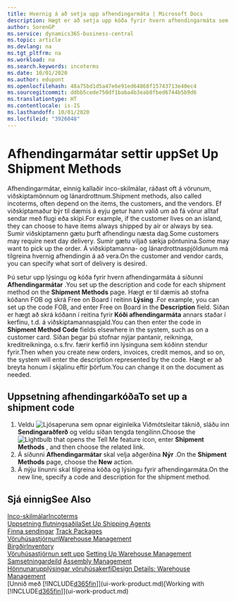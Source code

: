 ```yaml
---
title: Hvernig á að setja upp afhendingarmáta | Microsoft Docs
description: Hægt er að setja upp kóða fyrir hvern afhendingarmáta sem boðið er upp á og slá inn upplýsingar um þá.
author: SorenGP
ms.service: dynamics365-business-central
ms.topic: article
ms.devlang: na
ms.tgt_pltfrm: na
ms.workload: na
ms.search.keywords: incoterms
ms.date: 10/01/2020
ms.author: edupont
ms.openlocfilehash: 48a75bd1d5a47e6e91ed64868f15743713e40ec4
ms.sourcegitcommit: ddbb5cede750df1baba4b3eab8fbed6744b5b9d6
ms.translationtype: HT
ms.contentlocale: is-IS
ms.lasthandoff: 10/01/2020
ms.locfileid: "3926048"
---
```

# <a name="set-up-shipment-methods"></a><span data-ttu-id="3b167-103">Afhendingarmátar settir upp</span><span class="sxs-lookup"><span data-stu-id="3b167-103">Set Up Shipment Methods</span></span>
<span data-ttu-id="3b167-104">Afhendingarmátar, einnig kallaðir inco-skilmálar, ráðast oft á vörunum, viðskiptamönnum og lánardrottnum.</span><span class="sxs-lookup"><span data-stu-id="3b167-104">Shipment methods, also called incoterms, often depend on the items, the customers, and the vendors.</span></span> <span data-ttu-id="3b167-105">Ef viðskiptamaður býr til dæmis á eyju getur hann valið um að fá vörur alltaf sendar með flugi eða skipi.</span><span class="sxs-lookup"><span data-stu-id="3b167-105">For example, if the customer lives on an island, they can choose to have items always shipped by air or always by sea.</span></span> <span data-ttu-id="3b167-106">Sumir viðskiptamenn gætu þurft afhendingu næsta dag.</span><span class="sxs-lookup"><span data-stu-id="3b167-106">Some customers may require next day delivery.</span></span> <span data-ttu-id="3b167-107">Sumir gætu viljað sækja pöntunina.</span><span class="sxs-lookup"><span data-stu-id="3b167-107">Some may want to pick up the order.</span></span> <span data-ttu-id="3b167-108">Á viðskiptamanna- og lánardrottnaspjöldunum má tilgreina hvernig afhendingin á að vera.</span><span class="sxs-lookup"><span data-stu-id="3b167-108">On the customer and vendor cards, you can specify what sort of delivery is desired.</span></span>

<span data-ttu-id="3b167-109">Þú setur upp lýsingu og kóða fyrir hvern afhendingarmáta á síðunni **Afhendingarmátar** .</span><span class="sxs-lookup"><span data-stu-id="3b167-109">You set up the description and code for each shipment method on the **Shipment Methods** page.</span></span> <span data-ttu-id="3b167-110">Hægt er til dæmis að stofna kóðann FOB og skrá Free on Board í reitinn **Lýsing** .</span><span class="sxs-lookup"><span data-stu-id="3b167-110">For example, you can set up the code FOB, and enter Free on Board in the **Description** field.</span></span> <span data-ttu-id="3b167-111">Síðan er hægt að skrá kóðann í reitina fyrir **Kóði afhendingarmáta** annars staðar í kerfinu, t.d. á viðskiptamannaspjald.</span><span class="sxs-lookup"><span data-stu-id="3b167-111">You can then enter the code in **Shipment Method Code** fields elsewhere in the system, such as on a customer card.</span></span> <span data-ttu-id="3b167-112">Síðan þegar þú stofnar nýjar pantanir, reikninga, kreditreikninga, o.s.frv. færir kerfið inn lýsinguna sem kóðinn stendur fyrir.</span><span class="sxs-lookup"><span data-stu-id="3b167-112">Then when you create new orders, invoices, credit memos, and so on, the system will enter the description represented by the code.</span></span> <span data-ttu-id="3b167-113">Hægt er að breyta honum í skjalinu eftir þörfum.</span><span class="sxs-lookup"><span data-stu-id="3b167-113">You can change it on the document as needed.</span></span>

## <a name="to-set-up-a-shipment-code"></a><span data-ttu-id="3b167-114">Uppsetning afhendingarkóða</span><span class="sxs-lookup"><span data-stu-id="3b167-114">To set up a shipment code</span></span>
1. <span data-ttu-id="3b167-115">Veldu ![Ljósaperuna sem opnar eiginleika Viðmótsleitar](media/ui-search/search_small.png "Segðu mér hvað þú vilt gera") táknið, sláðu inn **Sendingaraðferð** og veldu síðan tengda tengilinn.</span><span class="sxs-lookup"><span data-stu-id="3b167-115">Choose the ![Lightbulb that opens the Tell Me feature](media/ui-search/search_small.png "Tell me what you want to do") icon, enter **Shipment Methods** , and then choose the related link.</span></span>
2. <span data-ttu-id="3b167-116">Á síðunni **Afhendingarmátar** skal velja aðgerðina **Nýr** .</span><span class="sxs-lookup"><span data-stu-id="3b167-116">On the **Shipment Methods** page, choose the **New** action.</span></span>
3. <span data-ttu-id="3b167-117">Á nýju línunni skal tilgreina kóða og lýsingu fyrir afhendingarmáta.</span><span class="sxs-lookup"><span data-stu-id="3b167-117">On the new line, specify a code and description for the shipment method.</span></span>

## <a name="see-also"></a><span data-ttu-id="3b167-118">Sjá einnig</span><span class="sxs-lookup"><span data-stu-id="3b167-118">See Also</span></span>
[<span data-ttu-id="3b167-119">Inco-skilmálar</span><span class="sxs-lookup"><span data-stu-id="3b167-119">Incoterms</span></span>](https://iccwbo.org/resources-for-business/incoterms-rules)  
[<span data-ttu-id="3b167-120">Uppsetning flutningsaðila</span><span class="sxs-lookup"><span data-stu-id="3b167-120">Set Up Shipping Agents</span></span>](sales-how-to-set-up-shipping-agents.md)  
<span data-ttu-id="3b167-121">[Finna sendingar](sales-how-track-packages.md)  </span><span class="sxs-lookup"><span data-stu-id="3b167-121">[Track Packages](sales-how-track-packages.md)  </span></span>  
[<span data-ttu-id="3b167-122">Vöruhúsastjórnun</span><span class="sxs-lookup"><span data-stu-id="3b167-122">Warehouse Management</span></span>](warehouse-manage-warehouse.md)  
[<span data-ttu-id="3b167-123">Birgðir</span><span class="sxs-lookup"><span data-stu-id="3b167-123">Inventory</span></span>](inventory-manage-inventory.md)  
<span data-ttu-id="3b167-124">[Vöruhúsastjórnun sett upp](warehouse-setup-warehouse.md)   </span><span class="sxs-lookup"><span data-stu-id="3b167-124">[Setting Up Warehouse Management](warehouse-setup-warehouse.md)   </span></span>  
<span data-ttu-id="3b167-125">[Samsetningardeild](assembly-assemble-items.md)  </span><span class="sxs-lookup"><span data-stu-id="3b167-125">[Assembly Management](assembly-assemble-items.md)  </span></span>  
[<span data-ttu-id="3b167-126">Hönnunarupplýsingar vöruhúsakerfi</span><span class="sxs-lookup"><span data-stu-id="3b167-126">Design Details: Warehouse Management</span></span>](design-details-warehouse-management.md)  
<span data-ttu-id="3b167-127">[Unnið með [!INCLUDE[d365fin](includes/d365fin_md.md)]](ui-work-product.md)</span><span class="sxs-lookup"><span data-stu-id="3b167-127">[Working with [!INCLUDE[d365fin](includes/d365fin_md.md)]](ui-work-product.md)</span></span>  
